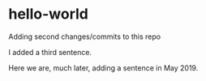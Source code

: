 # hello-world


Adding second changes/commits to this repo

I added a third sentence.

Here we are, much later, adding a sentence in May 2019.
